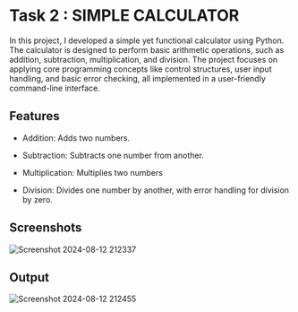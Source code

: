 
# Task 2 : SIMPLE CALCULATOR

In this project, I developed a simple yet functional calculator using Python. The calculator is designed to perform basic arithmetic operations, such as addition, subtraction, multiplication, and division. The project focuses on applying core programming concepts like control structures, user input handling, and basic error checking, all implemented in a user-friendly command-line interface.


## Features

- Addition: Adds two numbers.

- Subtraction: Subtracts one number from another.

- Multiplication: Multiplies two numbers

- Division: Divides one number by another, with error handling for division by zero.






## Screenshots


![Screenshot 2024-08-12 212337](https://github.com/user-attachments/assets/92ff48fe-0572-474a-939a-21a09d34bda4)


## Output

![Screenshot 2024-08-12 212455](https://github.com/user-attachments/assets/39080ad5-4cb1-4314-b6fe-efa748bdd7fa)